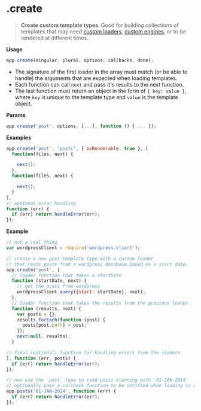 # .create

> **Create custom template types**. Good for building collections of templates that may need [custom loaders](#loaders), [custom engines](#engines), or to be rendered at different times.



**Usage**

```js
app.create(singular, plural, options, callbacks, done);
```

- The signature of the first loader in the array must match (or be able to handle) the arguments that are expected when loading templates.
- Each function can call `next` and pass it's results to the next function.
- The last function must return an object in the form of `{ key: value }`, where `key` is unique to the template type and `value` is the template object.


**Params**

```js
app.create('post', options, [...], function () { ... });
```


**Examples**

```js
app.create('post', 'posts', { isRenderable: true }, [
  function(files, next) {

    next();
  },
  function(files, next) {

    next();
  }
],
// optional error handling
function (err) {
  if (err) return handleError(err);
});
```


**Example**

```js
// not a real thing
var wordpressClient = require('wordpress-client');

// create a new post template type with a custom loader
// that reads posts from a wordpress database based on a start date.
app.create('post', [
  // loader function that takes a startDate
  function (startDate, next) {
    // get the posts from wordpress
    wordpressClient.query({start: startDate}, next);
  },
  // loader function that takes the results from the previous loader
  function (results, next) {
    var posts = {};
    results.forEach(function (post) {
      posts[post.path] = post;
    });
    next(null, results);
  }

// final (optional) function for handling errors from the loaders
], function (err, posts) {
  if (err) return handleError(err);
});

// now use the `post` type to read posts starting with '01-JAN-2014'
// optionally pass a callback function to be notified when loading is complete.
app.posts('01-JAN-2014', function (err) {
  if (err) return handleError(err);
});
```
